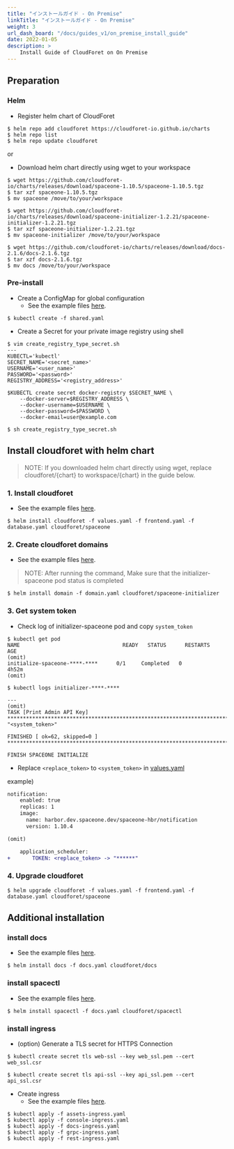 ```yaml
---
title: "インストールガイド - On Premise"
linkTitle: "インストールガイド - On Premise"
weight: 3
url_dash_board: "/docs/guides_v1/on_premise_install_guide"
date: 2022-01-05
description: >
    Install Guide of CloudForet on On Premise
---
```


## Preparation

### Helm
- Register helm chart of CloudForet

```shell
$ helm repo add cloudforet https://cloudforet-io.github.io/charts
$ helm repo list
$ helm repo update cloudforet
```
or
- Download helm chart directly using wget to your workspace

```shell
$ wget https://github.com/cloudforet-io/charts/releases/download/spaceone-1.10.5/spaceone-1.10.5.tgz
$ tar xzf spaceone-1.10.5.tgz
$ mv spaceone /move/to/your/workspace
```
```shell
$ wget https://github.com/cloudforet-io/charts/releases/download/spaceone-initializer-1.2.21/spaceone-initializer-1.2.21.tgz
$ tar xzf spaceone-initializer-1.2.21.tgz
$ mv spaceone-initializer /move/to/your/workspace
```
```shell
$ wget https://github.com/cloudforet-io/charts/releases/download/docs-2.1.6/docs-2.1.6.tgz
$ tar xzf docs-2.1.6.tgz
$ mv docs /move/to/your/workspace
```

### Pre-install
- Create a ConfigMap for global configuration
    - See the example files [here](https://github.com/cloudforet-io/charts/blob/master/examples/v1.10.5/on-premise/pre-install/shared.yaml).
```shell
$ kubectl create -f shared.yaml
```

- Create a Secret for your private image registry using shell
```shell
$ vim create_registry_type_secret.sh
---
KUBECTL='kubectl'
SECRET_NAME='<secret_name>'
USERNAME='<user_name>'
PASSWORD='<password>'
REGISTRY_ADDRESS='<registry_address>'

$KUBECTL create secret docker-registry $SECRET_NAME \
    --docker-server=$REGISTRY_ADDRESS \
    --docker-username=$USERNAME \
    --docker-password=$PASSWORD \
    --docker-email=user@example.com
```

```shell
$ sh create_registry_type_secret.sh
```

## Install cloudforet with helm chart

> NOTE: If you downloaded helm chart directly using wget, replace cloudforet/{chart} to workspace/{chart} in the guide below.

### 1. Install cloudforet
- See the example files [here](https://github.com/cloudforet-io/charts/tree/master/examples/v1.10.5/on-premise/spaceone).
```shell
$ helm install cloudforet -f values.yaml -f frontend.yaml -f database.yaml cloudforet/spaceone
```

### 2. Create cloudforet domains
- See the example files [here](https://github.com/cloudforet-io/charts/blob/master/examples/v1.10.5/on-premise/spaceone-domain/domain.yaml).

> NOTE: After running the command, Make sure that the initializer-spaceone pod status is completed 
```shell
$ helm install domain -f domain.yaml cloudforet/spaceone-initializer
```

### 3. Get system token
- Check log of initializer-spaceone pod and copy `system_token`
```shell
$ kubectl get pod
NAME                                 READY   STATUS      RESTARTS        AGE
(omit)
initialize-spaceone-****-****      0/1     Completed   0               4h52m
(omit)
```
```shell
$ kubectl logs initializer-****-****

---
(omit)
TASK [Print Admin API Key] *********************************************************************************************
"<system_token>"

FINISHED [ ok=62, skipped=0 ] ******************************************************************************************

FINISH SPACEONE INITIALIZE
```
- Replace `<replace_token>` to `<system_token>` in [values.yaml](https://github.com/cloudforet-io/charts/blob/master/examples/v1.10.5/on-premise/spaceone/values.yaml#L321)

example)
```diff
notification:
    enabled: true
    replicas: 1
    image:
      name: harbor.dev.spaceone.dev/spaceone-hbr/notification
      version: 1.10.4

(omit)

    application_scheduler:
+       TOKEN: <replace_token> -> "******"

```

### 4. Upgrade cloudforet
```shell
$ helm upgrade cloudforet -f values.yaml -f frontend.yaml -f database.yaml cloudforet/spaceone
```

## Additional installation

### install docs
- See the example files [here](https://github.com/cloudforet-io/charts/blob/master/examples/v1.10.5/on-premise/additional/eco/docs.yaml).
```shell
$ helm install docs -f docs.yaml cloudforet/docs
```

### install spacectl
- See the example files [here](https://github.com/cloudforet-io/charts/blob/master/examples/v1.10.5/on-premise/additional/eco/spacectl.yaml).
```shell
$ helm install spacectl -f docs.yaml cloudforet/spacectl
```

### install ingress
- (option) Generate a TLS secret for HTTPS Connection
```shell
$ kubectl create secret tls web-ssl --key web_ssl.pem --cert web_ssl.csr
```
```shell
$ kubectl create secret tls api-ssl --key api_ssl.pem --cert api_ssl.csr
```

- Create ingress
    - See the example files [here](https://github.com/cloudforet-io/charts/tree/master/examples/v1.10.5/on-premise/additional/ingress).
```shell
$ kubectl apply -f assets-ingress.yaml
$ kubectl apply -f console-ingress.yaml
$ kubectl apply -f docs-ingress.yaml
$ kubectl apply -f grpc-ingress.yaml
$ kubectl apply -f rest-ingress.yaml
```
